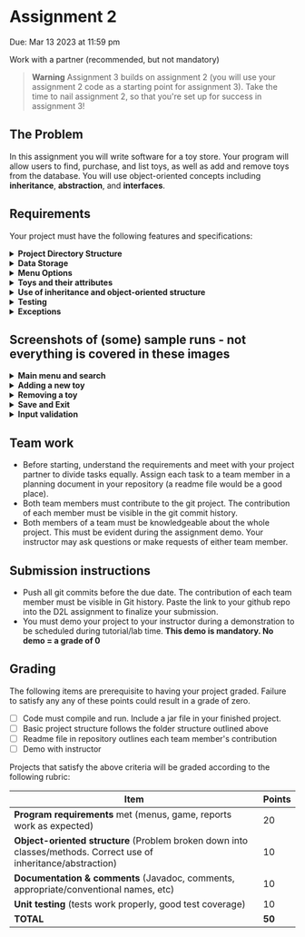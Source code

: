 # Assignment 2
Due: Mar 13 2023 at 11:59 pm

Work with a partner (recommended, but not mandatory)

> __Warning__
> Assignment 3 builds on assignment 2 (you will use your assignment 2 code as a starting point for assignment 3). Take the time to nail assignment 2, so that you're set up for success in assignment 3!

## The Problem
In this assignment you will write software for a toy store. Your program will allow users to find, purchase, and list toys, as well as add and remove toys from the database. You will use object-oriented concepts including **inheritance**, **abstraction**, and **interfaces**.

## Requirements
Your project must have the following features and specifications:

<details>
  <summary><b>Project Directory Structure</b></summary>
  <p>
  Follow this directory structure:
    
  * bin/   (compiled java files)
  * src/   (Java source files)
      * application/    (classes housing the "main" program)
      * controller/     (classes used to coordinate the "model"s and "view"s)
      * model/          (classes related to data objects, like toys)
      * view/           (classes related to user interface)
      * exceptions/     (custom exception classes)
  * doc/   generated JavaDoc (Ensure the private option is checked and everything is included in the generated documentation.)
  * lib/    any 3rd-party libraries. This folder can be empty, and eclipse should automatically add things here if needed
  * res/    any resources or data files
  * test/   unit tests
    </p>
</details>

<details>
  <summary><b>Data Storage</b></summary>
  <p>
The database of toys **must** be saved to a file called "toys.txt" in the res/ folder. Each line in the file represents a different toy and each piece of information for a toy is separated by a semi-colon (i.e. ';'). Your program should read all the toys into a **single** ArrayList on startup, and save the (potentially modified) list of toys back to the file on exit.

A sample toys.txt file is provided for you.
</p>
</details>

<details>
  <summary><b>Menu Options</b></summary>
  <p>
  
  * **Search Inventory and Purchase Toy**
    * Allows users to search for a toy by serial number (**SN**), **name**, or **type**. The program then shows matching products, along with current inventory counts for each. The customer can select one of the items to purchase **or** return to the search menu. Purchasing an item modifies the inventory count accordingly, and trying to purchase an item that is out-of-stock shows an error. The customer returns to the search menu after purchasing.
      * NOTE: searching by name returns all items containing the name (see sample runs below)
  * **Add a New Toy**
    * Allows user to add a new toy to the database. Each type of toy requires different information (see formatting section).
      * the program should validate the serial number before using it (see toy attributes)
      * the serial number must be unique
  * **Remove a Toy**
    * Allows user to remove a toy from the database. The program asks the user to enter the serial number, then shows the corresponding item and asks for confirmation before removing it.
  * **Make a gift suggestion (OPTIONAL - WORTH BONUS MARKS!)** 
      * Asks user for an age, type, or price range (the customer can leave 1-2 of these empty) and shows a list of item suggestions. The customer can then select an item from the list to purchase.
  * **Save and Exit**
    * Saves the database to the text file (in the appropriate format) and terminates the program.

Note that all menus should be case in-sensitive, and validate user input.
    </p>
</details>

<details>
  <summary><b>Toys and their attributes</b></summary>
  <p>
  There are four types of toys: figures, animals, puzzles, and board games. The toys have the following attributes:
    
  * Figures
      * Serial Number: a unique 10-digit number for this figure. The first digit is 0 or 1
      * name: the name of the item
      * brand: the brand name
      * price: the cost to purchase the item
      * available-count: the number copies of this item currently in stock
      * age-appropriate: the suggested minimum age to use this item
      * classification: either **A**ction, **D**oll, or **H**istoric
  * Animals
      * Serial Number: a unique 10-digit number for this figure. The first digit is 2 or 3
      * name: the name of the item
      * brand: the brand name
      * price: the cost to purchase the item
      * available-count: the number copies of this item currently in stock
      * age-appropriate: the suggested minimum age to use this item
      * material: a description of the material this toy is made from
      * size: **S**mall, **M**edium, or **L**arge 
  * Puzzles
      * Serial Number: a unique 10-digit number for this figure. The first digit is 4, 5, or 6
      * name: the name of the item
      * brand: the brand name
      * price: the cost to purchase the item
      * available-count: the number copies of this item currently in stock
      * age-appropriate: the suggested minimum age to use this item
      * puzzle-type: **M**echanical, **C**ryptic, **L**ogic, **T**rivia, or **R**iddle
  * Board Games
      * Serial Number: a unique 10-digit number for this figure. The first digit is 7, 8, or 9
      * name: the name of the item
      * brand: the brand name
      * price: the cost to purchase the item
      * available-count: the number copies of this item currently in stock
      * age-appropriate: the suggested minimum age to use this item
      * number of players: a range, like 2-4 (note your program must store min and max players in separate properties
      * designer(s): a comma-separated list of designers
    </p>
</details>


<details>
  <summary><b>Use of inheritance and object-oriented structure</b></summary>
  <p>
    
  * You must create a class for each toy type (located in the `model` package), and each must inherit from a `Toy` superclass which **cannot be instantiated** and has all the common attributes.
  * Each toy class should have a constructor that accepts all the attribute values for that toy
  * Each toy class should override the toString() method, so that the object's details can be printed in human-readable form
    </p>
</details>

<details>
  <summary><b>Testing</b></summary>
  <p>
We expect to see reasonable JUnit tests for your project.
    </p>
</details>

<details>
  <summary><b>Exceptions</b></summary>
  <p>
The program should throw (custom) exceptions if:
    
  * The input price is negative when the user creates a new toy
  * The minimum number of players is greater than the maximum, when adding a new board game
    </p>
</details>


## Screenshots of (some) sample runs - not everything is covered in these images
<details>
  <summary><b>Main menu and search</b></summary>
  <p>
    
![image](https://user-images.githubusercontent.com/8976705/217386588-1bbd8d48-098f-4bf8-984a-eb52abc80fbb.png)
  
  </p>
</details>
    
<details>
  <summary><b>Adding a new toy</b></summary>
  <p>
    
![image](https://user-images.githubusercontent.com/8976705/217386828-a450c583-4e04-413d-b4a0-1a7b5c28db57.png)
  
  </p>
</details>    

<details>
  <summary><b>Removing a toy</b></summary>
  <p>
    
![image](https://user-images.githubusercontent.com/8976705/217386942-a25ebe44-5ad7-4742-a1cd-0881065659a4.png)
  
  </p>
</details> 

<details>
  <summary><b>Save and Exit</b></summary>
  <p>
    
![image](https://user-images.githubusercontent.com/8976705/217387019-6a0201c5-04c5-4b84-92ed-7576f8ba6114.png)
  
  </p>
</details> 
    
<details>
  <summary><b>Input validation</b></summary>
  <p>
    
![image](https://user-images.githubusercontent.com/8976705/217387065-ae365c72-ff69-4470-9e69-99ebd7096ca3.png)
  
  </p>
</details> 
   
## Team work
* Before starting, understand the requirements and meet with your project partner to divide tasks equally. Assign each task to a team member in a planning document in your repository (a readme file would be a good place).
*	Both team members must contribute to the git project. The contribution of each member must be visible in the git commit history.
*	Both members of a team must be knowledgeable about the whole project. This must be evident during the assignment demo. Your instructor may ask questions or make requests of either team member.

## Submission instructions
* Push all git commits before the due date. The contribution of each team member must be visible in Git history. Paste the link to your github repo into the D2L assignment to finalize your submission.
* You must demo your project to your instructor during a demonstration to be scheduled during tutorial/lab time. **This demo is mandatory. No demo = a grade of 0**

## Grading
The following items are prerequisite to having your project graded. Failure to satisfy any any of these points could result in a grade of zero.
* [ ] Code must compile and run. Include a jar file in your finished project.
* [ ] Basic project structure follows the folder structure outlined above
* [ ] Readme file in repository outlines each team member's contribution
* [ ] Demo with instructor

Projects that satisfy the above criteria will be graded according to the following rubric:

| Item                        | Points |
| --------------------------- | ------ |
| **Program requirements** met (menus, game, reports work as expected)                                                              | 20     |
| **Object-oriented structure** (Problem broken down into classes/methods. Correct use of inheritance/abstraction)                  | 10     |
| **Documentation & comments** (Javadoc, comments, appropriate/conventional names, etc)                                             | 10     |
| **Unit testing** (tests work properly, good test coverage)                                                                        | 10     |
| **TOTAL**                   | **50** |
